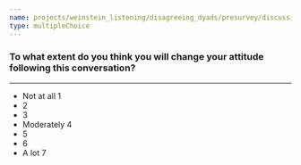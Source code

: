 ```yaml
---
name: projects/weinstein_listening/disagreeing_dyads/presurvey/discussion_expected_attitude_change.md
type: multipleChoice
---
```


### To what extent do you think you will change your attitude following this conversation?

---

- Not at all 1
- 2
- 3
- Moderately 4
- 5
- 6
- A lot 7
